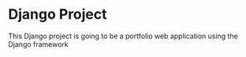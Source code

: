 # Django Project

This Django project is going to be a portfolio web application 
using the Django framework
